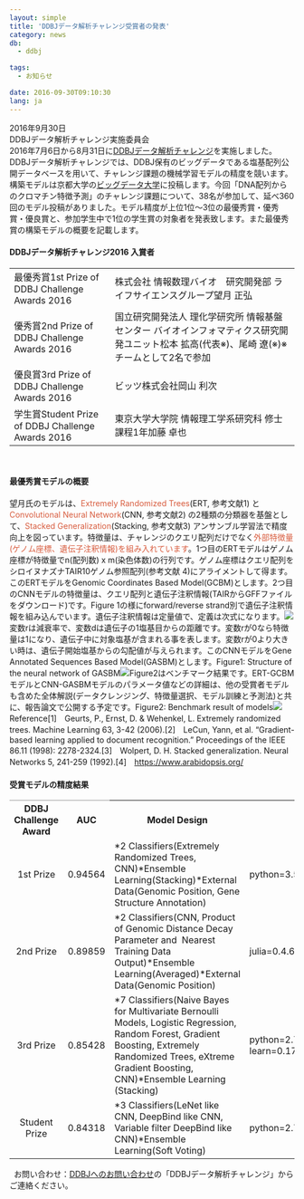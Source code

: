 ```yaml
---
layout: simple
title: 'DDBJデータ解析チャレンジ受賞者の発表'
category: news
db:
  - ddbj

tags:
  - お知らせ

date: 2016-09-30T09:10:30
lang: ja
---
```


<div class="mainbox clearfix">
    <div class="float_right">2016年9月30日</div>
</div>
<div class="mainbox clearfix">
    <div class="float_right">DDBJデータ解析チャレンジ実施委員会</div>
</div>2016年7月6日から8月31日に<a href="/news/ja/ddbj-challenge2016.html">DDBJデータ解析チャレンジ</a>を実施しました。DDBJデータ解析チャレンジでは、DDBJ保有のビッグデータである塩基配列公開データベースを用いて、チャレンジ課題の機械学習モデルの精度を競います。 構築モデルは京都大学の<a href="http://universityofbigdata.net/competition/5749873794088960" target="_blank">ビッグデータ大学</a>に投稿します。今回「DNA配列からのクロマチン特徴予測」のチャレンジ課題について、38名が参加して、延べ360回のモデル投稿がありました。モデル精度が上位1位～3位の最優秀賞・優秀賞・優良賞と、参加学生中で1位の学生賞の対象者を発表致します。また最優秀賞の構築モデルの概要を記載します。

<h4>DDBJデータ解析チャレンジ2016 入賞者</h4>

<table>
    <tbody>
        <tr>
            <td style="border-color: #999999;">最優秀賞1st Prize of DDBJ Challenge Awards 2016</td>
            <td style="border-color: #999999;">株式会社 情報数理バイオ　研究開発部 ライフサイエンスグループ望月 正弘</td>
        </tr>
        <tr>
            <td style="border-color: #999999;">優秀賞2nd Prize of DDBJ Challenge Awards 2016</td>
            <td style="border-color: #999999;">国立研究開発法人 理化学研究所 情報基盤センター バイオインフォマティクス研究開発ユニット松本 拡高(代表※)、尾崎 遼(※)※チームとして2名で参加</td>
        </tr>
        <tr>
            <td style="border-color: #999999;">優良賞3rd Prize of DDBJ Challenge Awards 2016</td>
            <td style="border-color: #999999;">ビッツ株式会社岡山 利次</td>
        </tr>
        <tr>
            <td style="border-color: #999999;">学生賞Student Prize of DDBJ Challenge Awards 2016</td>
            <td style="border-color: #999999;">東京大学大学院 情報理工学系研究科 修士課程1年加藤 卓也</td>
        </tr>
    </tbody>
</table> 

<h4>最優秀賞モデルの概要</h4>望月氏のモデルは、<span style="color: #d85c3e;">Extremely Randomized Trees</span>(ERT, 参考文献1) と <span style="color: #d85c3e;">Convolutional Neural Network</span>(CNN, 参考文献2) の2種類の分類器を基盤として、<span style="color: #d85c3e;">Stacked Generalization</span>(Stacking, 参考文献3) アンサンブル学習法で精度向上を図っています。特徴量は、チャレンジのクエリ配列だけでなく<span style="color: #d85c3e;">外部特徴量(ゲノム座標、遺伝子注釈情報)を組み入れています</span>。1つ目のERTモデルはゲノム座標が特徴量でn(配列数) x m(染色体数)の行列です。ゲノム座標はクエリ配列をシロイヌナズナTAIR10ゲノム参照配列(参考文献 4)にアライメントして得ます。このERTモデルをGenomic Coordinates Based Model(GCBM)とします。2つ目のCNNモデルの特徴量は、クエリ配列と遺伝子注釈情報(TAIRからGFFファイルをダウンロード)です。Figure 1の様にforward/reverse strand別で遺伝子注釈情報を組み込んでいます。遺伝子注釈情報は定量値で、定義は次式になります。<img src="{{ site.baseurl }}/assets/images/news/ddbjchal_2016_teigi.png">変数rは減衰率で、変数dは遺伝子の1塩基目からの距離です。変数rが0なら特徴量は1になり、遺伝子中に対象塩基が含まれる事を表します。変数rが0より大きい時は、遺伝子開始塩基からの勾配値が与えられます。このCNNモデルをGene Annotated Sequences Based Model(GASBM)とします。<span class="font-bold">Figure1: Structure of the neural network of GASBM</span><img src="{{ site.baseurl }}/assets/images/news/ddbjchal_2016_figure1.png">Figure2はベンチマーク結果です。ERT-GCBMモデルとCNN-GASBMモデルのパラメータ値などの詳細は、他の受賞者モデルも含めた全体解説(データクレンジング、特徴量選択、モデル訓練と予測法)と共に、報告論文で公開する予定です。<span class="font-bold">Figure2: Benchmark result of models</span><img src="{{ site.baseurl }}/assets/images/news/ddbjchal_2016_figure2.png"><span class="font-bold">Reference</span>[1]　Geurts, P., Ernst, D. &amp; Wehenkel, L. Extremely randomized trees. Machine Learning 63, 3-42 (2006).[2]　LeCun, Yann, et al. “Gradient-based learning applied to document recognition.” Proceedings of the IEEE 86.11 (1998): 2278-2324.[3]　Wolpert, D. H. Stacked generalization. Neural Networks 5, 241-259 (1992).[4]　<a href="https://www.arabidopsis.org/" target="_blank">https://www.arabidopsis.org/</a>

<h4>受賞モデルの精度結果</h4>

<table>
    <tbody>
        <tr>
            <th style="border-color: #999999;">DDBJ Challenge Award</th>
            <th style="border-color: #999999;">AUC</th>
            <th>Model Design</th>
            <th> Tool Version</th>
        </tr>
        <tr>
            <td style="border-color: #999999;" align="center">1st Prize</td>
            <td style="border-color: #999999;">0.94564</td>
            <td>*2 Classifiers(Extremely Randomized Trees, CNN)*Ensemble Learning(Stacking)*External Data(Genomic Position, Gene Structure Annotation)</td>
            <td>python=3.5scikit-learn=0.17.1chainer=1.10.0</td>
        </tr>
        <tr>
            <td style="border-color: #999999;" align="center">2nd Prize</td>
            <td style="border-color: #999999;">0.89859</td>
            <td>*2 Classifiers(CNN, Product of Genomic Distance Decay Parameter and  Nearest Training Data Output)*Ensemble Learning(Averaged)*External Data(Genomic Position)</td>
            <td>julia=0.4.6python=2.7.10skflow(tensorflow=0.8.0)</td>
        </tr>
        <tr>
            <td style="border-color: #999999;" align="center">3rd Prize</td>
            <td style="border-color: #999999;">0.85428</td>
            <td>*7 Classifiers(<span class="st">Naive Bayes for Multivariate Bernoulli Models</span>, Logistic Regression, Random Forest, Gradient Boosting, <span class="st">Extremely Randomized Trees</span>, eXtreme Gradient Boosting, CNN)*Ensemble Learning (Stacking)</td>
            <td>python=2.7.11numpy=1.10.4scikit-learn=0.17chainer=1.11.0xgboost=0.4a30</td>
        </tr>
        <tr>
            <td style="border-color: #999999;" align="center">Student Prize</td>
            <td style="border-color: #999999;">0.84318</td>
            <td>*3 Classifiers(LeNet like CNN, DeepBind like CNN, Variable filter DeepBind like CNN)*Ensemble Learning(Soft Voting)</td>
            <td>python=2.7lasagne=0.2.dev1</td>
        </tr>
    </tbody>
</table> <span class="icon_d-triangle"> <span class="font-bold">お問い合わせ：</span><a href="/address.html#to-ddbj">DDBJへのお問い合わせ</a>の「DDBJデータ解析チャレンジ」からご連絡ください。</span>
